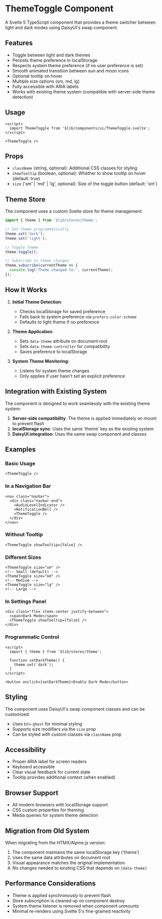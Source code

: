# ThemeToggle Component

A Svelte 5 TypeScript component that provides a theme switcher between light and dark modes using DaisyUI's swap component.

## Features

- Toggle between light and dark themes
- Persists theme preference in localStorage
- Respects system theme preference (if no user preference is set)
- Smooth animated transition between sun and moon icons
- Optional tooltip on hover
- Multiple size options (sm, md, lg)
- Fully accessible with ARIA labels
- Works with existing theme system (compatible with server-side theme detection)

## Usage

```svelte
<script>
  import ThemeToggle from '$lib/components/ui/ThemeToggle.svelte';
</script>

<ThemeToggle />
```

## Props

- `className` (string, optional): Additional CSS classes for styling
- `showTooltip` (boolean, optional): Whether to show tooltip on hover (default: true)
- `size` ('sm' | 'md' | 'lg', optional): Size of the toggle button (default: 'sm')

## Theme Store

The component uses a custom Svelte store for theme management:

```typescript
import { theme } from '$lib/stores/theme';

// Set theme programmatically
theme.set('dark');
theme.set('light');

// Toggle theme
theme.toggle();

// Subscribe to theme changes
theme.subscribe(currentTheme => {
  console.log('Theme changed to:', currentTheme);
});
```

## How It Works

1. **Initial Theme Detection**:
   - Checks localStorage for saved preference
   - Falls back to system preference via `prefers-color-scheme`
   - Defaults to light theme if no preference

2. **Theme Application**:
   - Sets `data-theme` attribute on document root
   - Sets `data-theme-controller` for compatibility
   - Saves preference to localStorage

3. **System Theme Monitoring**:
   - Listens for system theme changes
   - Only applies if user hasn't set an explicit preference

## Integration with Existing System

The component is designed to work seamlessly with the existing theme system:

1. **Server-side compatibility**: The theme is applied immediately on mount to prevent flash
2. **localStorage sync**: Uses the same 'theme' key as the existing system
3. **DaisyUI integration**: Uses the same swap component and classes

## Examples

### Basic Usage

```svelte
<ThemeToggle />
```

### In a Navigation Bar

```svelte
<nav class="navbar">
  <div class="navbar-end">
    <AudioLevelIndicator />
    <NotificationBell />
    <ThemeToggle />
  </div>
</nav>
```

### Without Tooltip

```svelte
<ThemeToggle showTooltip={false} />
```

### Different Sizes

```svelte
<ThemeToggle size="sm" />
<!-- Small (default) -->
<ThemeToggle size="md" />
<!-- Medium -->
<ThemeToggle size="lg" />
<!-- Large -->
```

### In Settings Panel

```svelte
<div class="flex items-center justify-between">
  <span>Dark Mode</span>
  <ThemeToggle showTooltip={false} />
</div>
```

### Programmatic Control

```svelte
<script>
  import { theme } from '$lib/stores/theme';

  function setDarkTheme() {
    theme.set('dark');
  }
</script>

<button onclick={setDarkTheme}>Enable Dark Mode</button>
```

## Styling

The component uses DaisyUI's swap component classes and can be customized:

- Uses `btn-ghost` for minimal styling
- Supports size modifiers via the `size` prop
- Can be styled with custom classes via `className` prop

## Accessibility

- Proper ARIA label for screen readers
- Keyboard accessible
- Clear visual feedback for current state
- Tooltip provides additional context (when enabled)

## Browser Support

- All modern browsers with localStorage support
- CSS custom properties for theming
- Media queries for system theme detection

## Migration from Old System

When migrating from the HTMX/Alpine.js version:

1. The component maintains the same localStorage key ('theme')
2. Uses the same data attributes on document root
3. Visual appearance matches the original implementation
4. No changes needed to existing CSS that depends on `[data-theme]`

## Performance Considerations

- Theme is applied synchronously to prevent flash
- Store subscription is cleaned up on component destroy
- System theme listener is removed when component unmounts
- Minimal re-renders using Svelte 5's fine-grained reactivity

